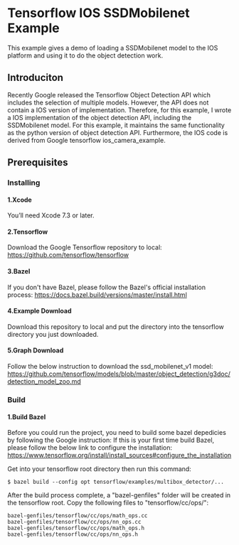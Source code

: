 # Tensorflow IOS SSDMobilenet Example

This example gives a demo of loading a SSDMobilenet model to the IOS platform and using it to do the object detection work.

## Introduciton

Recently Google released the Tensorflow Object Detection API which includes the selection of multiple models. However, the API does not contain a IOS version of implementation. Therefore, for this example, I wrote a IOS implementation of the object detection API, including the SSDMobilenet model. For this example, it maintains the same functionality as the python version of object detection API. Furthermore, the IOS code is derived from Google tensorflow ios_camera_example.

## Prerequisites


### Installing
#### 1.Xcode
You’ll need Xcode 7.3 or later.
#### 2.Tensorflow
Download the Google Tensorflow repository to local:
https://github.com/tensorflow/tensorflow
#### 3.Bazel
If you don't have Bazel, please follow the Bazel's official installation process:
https://docs.bazel.build/versions/master/install.html
#### 4.Example Download
Download this repository to local and put the directory into the tensorflow directory you just downloaded.
#### 5.Graph Download
Follow the below instruction to download the ssd_mobilenet_v1 model:
https://github.com/tensorflow/models/blob/master/object_detection/g3doc/detection_model_zoo.md

### Build
#### 1.Build Bazel
Before you could run the project, you need to build some bazel depedicies by following the Google instruction:
If this is your first time build Bazel, please follow the below link to configure the installation:
https://www.tensorflow.org/install/install_sources#configure_the_installation

Get into your tensorflow root directory then run this command:
```
$ bazel build --config opt tensorflow/examples/multibox_detector/...
```
After the build process complete, a "bazel-genfiles" folder will be created in the tensorflow root. Copy the following files to "tensorflow/cc/ops/":
```
bazel-genfiles/tensorflow/cc/ops/math_ops.cc
bazel-genfiles/tensorflow/cc/ops/nn_ops.cc
bazel-genfiles/tensorflow/cc/ops/math_ops.h
bazel-genfiles/tensorflow/cc/ops/nn_ops.h
```
